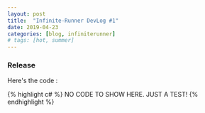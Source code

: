 ```yaml
---
layout: post
title:  "Infinite-Runner DevLog #1"
date: 2019-04-23
categories: [blog, infiniterunner]
# tags: [hot, summer]
---
```


<H3>Release</H3>

<p>Here's the code :</p>

{% highlight c# %}
	NO CODE TO SHOW HERE.
	JUST A TEST!
{% endhighlight %}

<p></p>
<p></p>
